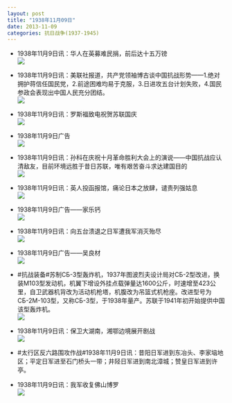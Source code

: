```yaml
---
layout: post
title: "1938年11月09日"
date: 2013-11-09
categories: 抗日战争(1937-1945)
---
```


<meta name="referrer" content="no-referrer" />

- 1938年11月9日讯：华人在英募难民捐，前后达十五万镑 <br/><img src="https://ww1.sinaimg.cn/large/aca367d8jw1eaf4h7ysj8j20cs0e2ac6.jpg" />

- 1938年11月9日讯：美联社报道，共产党领袖博古谈中国抗战形势——1.绝对拥护蒋信任国民党，2.前途困难均易于克服，3.日进攻五台计划失败，4.国民参政会表现出中国人民充分团结。 <br/><img src="https://ww4.sinaimg.cn/large/aca367d8jw1eaf2qsjmdfj20cs10e13u.jpg" />

- 1938年11月9日讯：罗斯福致电祝贺苏联国庆 <br/><img src="https://ww2.sinaimg.cn/large/aca367d8jw1eaf10ck9tpj207i070t9h.jpg" />

- 1938年11月9日广告 <br/><img src="https://ww3.sinaimg.cn/large/aca367d8jw1eaexjgq692j20eb0hbgqd.jpg" />

- 1938年11月9日讯：孙科在庆祝十月革命胜利大会上的演说——中国抗战应认清敌友，目前环境远胜于昔日苏联，唯有艰苦奋斗求达建国目的 <br/><img src="https://ww3.sinaimg.cn/large/aca367d8jw1eaevt4ic64j20cs15aajy.jpg" />

- 1938年11月9日讯：英人投函报馆，痛论日本之放肆，谴责列强姑息 <br/><img src="https://ww3.sinaimg.cn/large/aca367d8jw1eaeu2omwlhj20ep0e6juv.jpg" />

- 1938年11月9日广告——家乐钙 <br/><img src="https://ww4.sinaimg.cn/large/aca367d8jw1eaeovd8n3jj209n0haq6i.jpg" />

- 1938年11月9日讯：向五台溃退之日军遭我军消灭殆尽 <br/><img src="https://ww2.sinaimg.cn/large/aca367d8jw1eaen513ypvj20cs0rodla.jpg" />

- 1938年11月9日广告——吴良材 <br/><img src="https://ww4.sinaimg.cn/large/aca367d8jw1eaelehuiqwj207u0kjac1.jpg" />

- #抗战装备#苏制СБ-3型轰炸机，1937年图波烈夫设计局对СБ-2型改进，换装M103型发动机，机翼下增设外挂点载弹量达1600公斤，时速增至423公里，自卫武器机背改为活动机枪塔，机腹改为吊篮式机枪座。改进型号为СБ-2M-103型，又称СБ-3型，于1938年量产。苏联于1941年初开始提供中国该型轰炸机。 <br/><img src="https://ww2.sinaimg.cn/large/aca367d8jw1eaejdg7n7sj20gm0oggni.jpg" />

- 1938年11月9日讯：保卫大湖南，湘鄂边境展开剧战 <br/><img src="https://ww3.sinaimg.cn/large/aca367d8jw1eaehxqop17j20cs0xf46a.jpg" />

- #太行区反六路围攻作战#1938年11月9日讯：昔阳日军进到东冶头、李家垴地区；平定日军进至石门桥头一带；井陉日军进到南北漳城；赞皇日军进到许亭。 

- 1938年11月9日讯：我军收复佛山博罗 <br/><img src="https://ww2.sinaimg.cn/large/aca367d8jw1eaeegrrmr5j20cs205wu3.jpg" />

